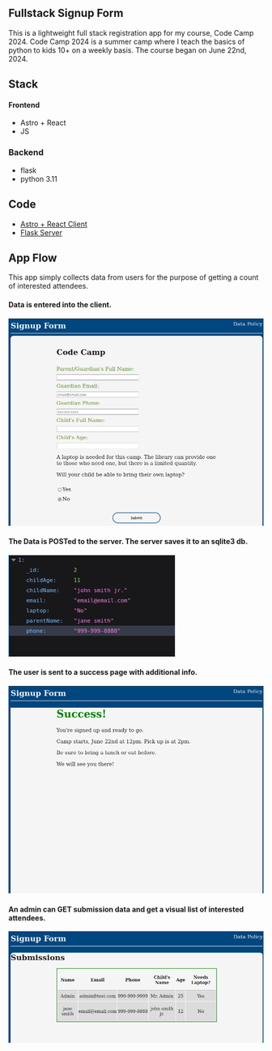 ## Fullstack Signup Form
This is a lightweight full stack registration app for my course, Code Camp 2024. Code Camp 2024 is a summer camp where I teach the basics of python to kids 10+ on a weekly basis. The course began on June 22nd, 2024.
## Stack
#### Frontend
- Astro + React
- JS
### Backend
- flask
- python 3.11

## Code
- [Astro + React Client](https://github.com/jacneeley/sml-signup-form/tree/main/client/src)
- [Flask Server](https://github.com/jacneeley/sml-signup-form/tree/main/server)

## App Flow
This app simply collects data from users for the purpose of getting a count of interested attendees.<br> 
#### Data is entered into the client. 
![sign up page](/assets/form.png)<br>
#### The Data is POSTed to the server. The server saves it to an sqlite3 db. 
![](/assets/api.jpg)<br>
#### The user is sent to a success page with additional info.
![success page](/assets/success_page.png)<br>
#### An admin can GET submission data and get a visual list of interested attendees.
![admin page](/assets/submissions.png)<br>